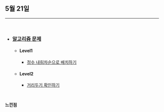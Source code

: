 ## 5월 21일

***

<br>

* ### __[알고리즘 문제](https://github.com/CureLatte/Bae_joonHub.git)__
  * #### Level1
    * [정수 내림차순으로 배치하기](https://github.com/CureLatte/Bae_joonHub/tree/main/%ED%94%84%EB%A1%9C%EA%B7%B8%EB%9E%98%EB%A8%B8%EC%8A%A4/lv1/12933.%E2%80%85%EC%A0%95%EC%88%98%E2%80%85%EB%82%B4%EB%A6%BC%EC%B0%A8%EC%88%9C%EC%9C%BC%EB%A1%9C%E2%80%85%EB%B0%B0%EC%B9%98%ED%95%98%EA%B8%B0)
  * #### Level2
    * [거리두기 확인하기](https://github.com/CureLatte/Bae_joonHub/tree/main/%ED%94%84%EB%A1%9C%EA%B7%B8%EB%9E%98%EB%A8%B8%EC%8A%A4/lv2/81302.%E2%80%85%EA%B1%B0%EB%A6%AC%EB%91%90%EA%B8%B0%E2%80%85%ED%99%95%EC%9D%B8%ED%95%98%EA%B8%B0)

<br>

__느낀점__
> 